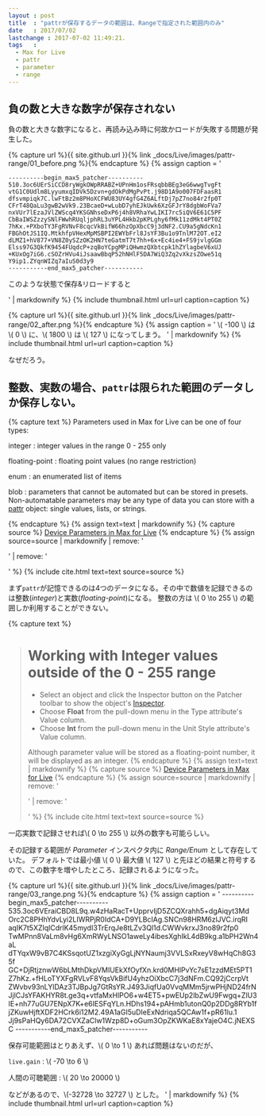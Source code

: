 ```yaml
---
layout : post
title  : "pattrが保存するデータの範囲は、Rangeで指定された範囲内のみ"
date   : 2017/07/02
lastchange : 2017-07-02 11:49:21.
tags   :
  - Max for Live
  - pattr
  - parameter
  - range
---
```


## 負の数と大きな数字が保存されない

負の数と大きな数字になると、再読み込み時に何故かロードが失敗する問題が発生した。

{% capture url %}{{ site.github.url }}{% link _docs/Live/images/pattr-range/01_before.png %}{% endcapture %}
{% assign caption = '

    ----------begin_max5_patcher----------
    510.3oc6UErSiCCD8ryWgkOWpRRABZ+UPnHm1osFRsqbbBEg3eG6wwgTvgFt
    vtG1C0Udlm8LyyumxqIDVk5Dzvn+gdOkPdMgPvPt.j98D1A9o007FDFaasR1
    dfsvmpiqk7C.lwFtBz2m8PHoXCFWU83UY4gfG4Z6ALftDj7pZ7no84r2fp0T
    CFrT48QaLu3gwB2wVk9.23BcaeD+wLubD7yhEJkUwk6XzGFJrY8dgbWoFVa7
    nxVUr7lEzaJVlZWScq4YKSGNhseDxP6j4h8VRhaYwLIKI7rc5iQV6E61C5PF
    CbBaIWSZzzySNlFWwhRUqljphRL3uYPL4Hkb2pKPLghy6fMk11zdMkt4PT0Z
    7hKx.+PXboTY3FgRVNvF8cqcVkBifW66hzOpXbcC9j3dNF2.CU9a5gNdcKn1
    FBGhOtJS1IQ.MtkhfpVHexMpMSBPI2EWYbFrl8JsYF3Bu1o9TnlM72OT.eI2
    dLMZ1+hV877+VN8Z0ySZzOK2HN7teGatmT7t7hh+6x+Ec4ie4+FS9jvlgGGm
    Elss97G3QkfK9454FUqdcP+zqBoYCpgMPiQHwmzQXbtcpk1hZYlagbeV6xUJ
    +KUxOg7iG6.cSOZrHVu4iJsaawBbqP52hNHlF5DA7WiQ3Zq2vXkzsZOwe51q
    Y9ip1.ZYqnWIZq7aIuS0d3y9
    -----------end_max5_patcher-----------

このような状態で保存&リロードすると

' | markdownify %}
{% include thumbnail.html url=url caption=caption %}




{% capture url %}{{ site.github.url }}{% link _docs/Live/images/pattr-range/02_after.png %}{% endcapture %}
{% assign caption = '
\\( -100 \\) は \\( 0 \\) に、\\( 1800 \\) は \\( 127 \\) になってしまう。
' | markdownify %}
{% include thumbnail.html url=url caption=caption %}

なぜだろう。

## 整数、実数の場合、`pattr`は限られた範囲のデータしか保存しない。

{% capture text %}
 Parameters used in Max for Live can be one of four types:

integer
: integer values in the range 0 - 255 only

floating-point
: floating point values (no range restriction)

enum
: an enumerated list of items

blob
: parameters that cannot be automated but can be stored in presets. 
Non-automatable parameters may be any type of data you can store with a [pattr](https://docs.cycling74.com/max7/maxobject/pattr) 
object: single values, lists, or strings.

{% endcapture %}
{% assign text=text | markdownify %}
{% capture source %}
[Device Parameters in Max for Live](https://docs.cycling74.com/max7/vignettes/live_parameters)
{% endcapture %}
{% assign source=source | markdownify | remove: '<p>' | remove: '</p>' %}
{% include cite.html text=text source=source %}

まず`pattr`が記憶できるのは4つのデータになる。その中で数値を記録できるのは整数(*integer*)と実数(*floating-point*)になる。
整数の方は \\( 0 \to 255 \\) の範囲しか利用することができない。

{% capture text %}
> # Working with Integer values outside of the 0 - 255 range
> 
> * Select an object and click the Inspector button on the Patcher toolbar to show the object's [Inspector](https://docs.cycling74.com/max7/vignettes/inspector).
> * Choose **Float** from the pull-down menu in the Type attribute's Value column.
> * Choose **Int** from the pull-down menu in the Unit Style attribute's Value column.
> 
> Although parameter value will be stored as a floating-point number, it will be displayed as an integer.
{% endcapture %}
{% assign text=text | markdownify %}
{% capture source %}
[Device Parameters in Max for Live](https://docs.cycling74.com/max7/vignettes/live_parameters)
{% endcapture %}
{% assign source=source | markdownify | remove: '<p>' | remove: '</p>' %}
{% include cite.html text=text source=source %}

一応実数で記録させれば\\( 0 \to 255 \\) 以外の数字も可能らしい。

その記録する範囲が *Parameter* インスペクタ内に *Range/Enum* として存在していた。
デフォルトでは最小値 \\( 0 \\) 最大値 \\( 127 \\) と先ほどの結果と符号するので、この数字を増やしたところ、記録されるようになった。



{% capture url %}{{ site.github.url }}{% link _docs/Live/images/pattr-range/03_range.png %}{% endcapture %}
{% assign caption = '
    ----------begin_max5_patcher----------
    535.3oc6VEraiCBD8L9q.w4zHaRacT+UpprvIjD5ZCQXrahh5+dgAiqyt3Md
    Orc2C8PHhYdvLyi2LIWRPjR0IdCA+D9YLBcIAg.SNCn98HRM6zlJVC.irqRI
    aqIK7t5XZIqlCdrlK45mydI3TrErqJe8tLZv3Ql1d.CWWvkrxJ3no89r2fp0
    TwMPnn8VaLm8vHg6XmRWyLNSO1aweLy4ibesXghIkL4dB9kg.a1bPH2Wn4aL
    dTYqxW9vB7C4KSsqotUZ1xzgiXyGgLjNYNaumj3VVLSxRxeyV8wHqCh8G35f
    GC+DjRtjznwW6bLMthDkpVMIUEkXfOyfXn.krd0MHlPvYc7sE1zzdMEt5PT1
    Z7hKz.+fHLoTYXFgRVLvF8YqsVkBifU4yhzOiXbcC7j3dNFm.CQ92jCcrpVt
    ZWvbv93nLYlDAz3TJBpJg7GtRsYR.J493JiqfUa0VvqMMm5jrwPHjND24frN
    JjlCJsYFAKHYR8t.ge3q+vtfaMxHlPO6+w4ET5+pwEUp2lbZwU9Fwgq+ZlU3
    IE+nh77uGU7ENpX7K+e6IESFqYLn.HDhs194+pAHmb1utonQ0p2DDg8RYb1f
    jZKuwHjftXDF2HCrk6i12M2.49A1aGI5uDIeExNdriqa5QCAw1f+pR61lu.1
    Jj9sPaHQy6DA72CVXZaClw1Wzp8D+oGum3OpZKWKaE8xYajeO4C.jNEXSC
    -----------end_max5_patcher-----------

保存可能範囲はとりあえず、\\( 0 \to 1 \\) あれば問題はないのだが、

`live.gain`
: \\( -70 \to 6 \\)

人間の可聴範囲
: \\( 20 \to 20000 \\)

などがあるので、\\(-32728 \to 32727 \\) とした。
' | markdownify %}
{% include thumbnail.html url=url caption=caption %}


